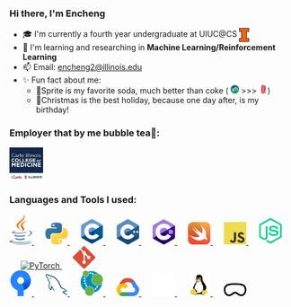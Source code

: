 <h3 align="left"> Hi there, I'm Encheng </h3>

- 🎓 I'm currently a fourth year undergraduate at UIUC@CS <a href="https://siebelschool.illinois.edu/academics/undergraduate" target="blank"> <img align="center" src="./images/uiuc_logo.png" height="25" alt="UIUC"> </a>
- 👀 I'm learning and researching in **Machine Learning/Reinforcement Learning**
- 📫 Email: encheng2@illinois.edu
- ✨ Fun fact about me:
  - 🥤Sprite is my favorite soda, much better than coke ( <img src="./images/sprite.png" alt="sprite" width="15"> >>> <img src="./images/coke.png" alt="coke" width="15">)
  - 🎄Christmas is the best holiday, because one day after, is my birthday!

<h3 align="left">Employer that by me bubble tea🧋:</h3>
<a href="https://medicine.illinois.edu/innovation/jumpsimulationcenter" target="blank"> <img align="center" src="./images/cimed.png" height="60" alt="CIMED"> </a>

<h3 align="left">Languages and Tools I used:</h3>

<a href="https://www.java.com/en/" target="_blank">
  <img src="./images/Java.svg" alt="Java" width="40">
</a>&nbsp;&nbsp;&nbsp;&nbsp;
<a href="https://www.python.org/" target="_blank">
  <img src="./images/python.svg" alt="Python" width="40">
</a>&nbsp;&nbsp;&nbsp;&nbsp;
<a href="https://en.wikipedia.org/wiki/C_(programming_language)" target="_blank">
  <img src="./images/C.svg" alt="C" width="40">
</a>&nbsp;&nbsp;&nbsp;&nbsp;
<a href="https://en.wikipedia.org/wiki/C%2B%2B" target="_blank">
  <img src="./images/Cpp.svg" alt="C++" width="40">
</a>&nbsp;&nbsp;&nbsp;&nbsp;
<a href="https://learn.microsoft.com/en-us/dotnet/csharp/" target="_blank">
  <img src="./images/Csharp.svg" alt="C#" width="40">
</a>&nbsp;&nbsp;&nbsp;&nbsp;
<a href="https://developer.apple.com/swift/" target="_blank">
  <img src="./images/swift.svg" alt="Swift" width="40">
</a>&nbsp;&nbsp;&nbsp;&nbsp;
<a href="https://www.javascript.com/" target="_blank">
  <img src="./images/javascript.svg" alt="JavaScript" width="40">
</a>&nbsp;&nbsp;&nbsp;&nbsp;
<a href="https://nodejs.org/en" target="_blank">
  <img src="./images/nodejs.svg" alt="Node.js" width="40">
</a>&nbsp;&nbsp;&nbsp;&nbsp;
<a href="https://pytorch.org/" target="_blank">
  <img src="https://upload.wikimedia.org/wikipedia/commons/1/10/PyTorch_logo_icon.svg" alt="PyTorch" width="40">
</a>&nbsp;&nbsp;&nbsp;&nbsp;
<a href="https://git-scm.com/" target="_blank">
  <img src="./images/git.svg" alt="git" width="40">
</a>

<br>

<a href="https://www.sourcetreeapp.com/" target="_blank">
  <img src="./images/sourcetree.svg" alt="sourcetree" width="40">
</a>&nbsp;&nbsp;&nbsp;&nbsp;
<a href="https://www.mysql.com/" target="_blank">
  <img src="./images/mysql.svg" alt="MySQL" width="40">
</a>&nbsp;&nbsp;&nbsp;&nbsp;
<a href="https://neo4j.com/" target="_blank">
  <img src="./images/neo4j.svg" alt="Neo4j" width="40">
</a>&nbsp;&nbsp;&nbsp;&nbsp;
<a href="https://cloud.google.com/" target="_blank">
  <img src="./images/gcp.svg" alt="gcp" width="40">
</a>&nbsp;&nbsp;&nbsp;&nbsp;
<a href="https://www.unrealengine.com/en-US" target="_blank">
  <img src="./images/unreal.svg" alt="ue" width="40">
</a>&nbsp;&nbsp;&nbsp;&nbsp;
<a href="https://www.linux.org/" target="_blank">
  <img src="./images/linux.svg" alt="linux" width="40">
</a>&nbsp;&nbsp;&nbsp;&nbsp;
<a href="https://www.apple.com/apple-vision-pro/" target="_blank">
  <img src="./images/avp.svg" alt="avp" width="40">
</a>


